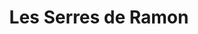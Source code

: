 ---
title: "Les Serres de Ramon"
url: /lescure-dalbigeois/les-serres-de-ramon/
shop: Garten-Center
---